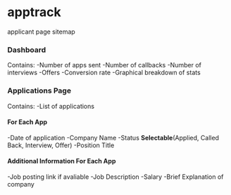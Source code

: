 # apptrack


applicant page 
sitemap  
<h3>Dashboard</h3>
Contains: 
-Number of apps sent 
-Number of callbacks
-Number of interviews
-Offers
-Conversion rate
-Graphical breakdown of stats
<h3>Applications Page</h3>
Contains: 
-List of applications 
<h4>For Each App</h4>
-Date of application 
-Company Name 
-Status <b>Selectable</b>(Applied, Called Back, Interview, Offer)
-Position Title 
<h4>Additional Information For Each App</h4>
-Job posting link if avaliable
-Job Description 
-Salary 
-Brief Explanation of company
